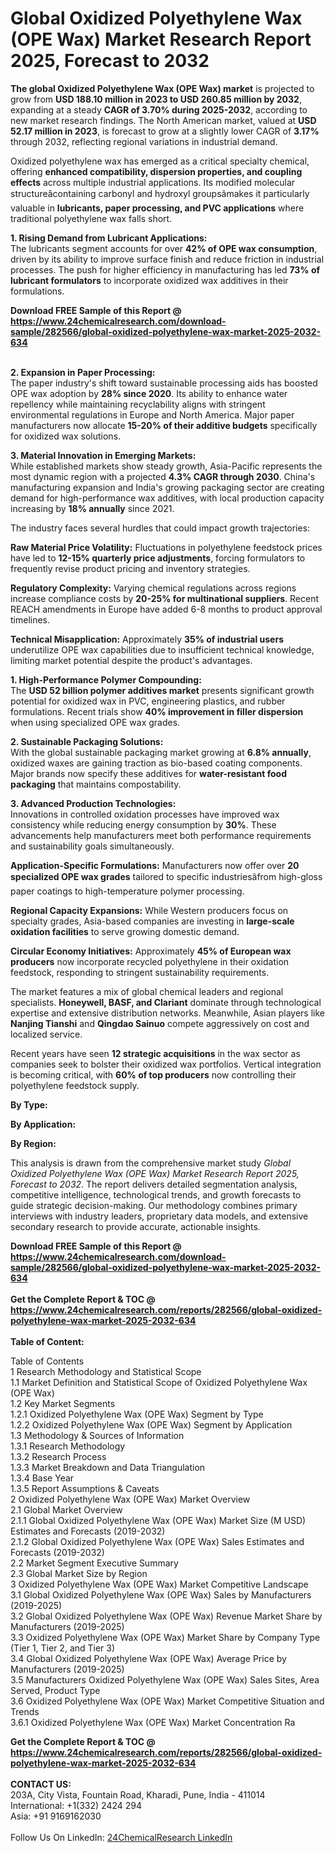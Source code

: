 <h1>Global Oxidized Polyethylene Wax (OPE Wax) Market Research Report 2025, Forecast to 2032</h1><p><strong>The global Oxidized Polyethylene Wax (OPE Wax) market</strong> is projected to grow from <strong>USD 188.10 million in 2023 to USD 260.85 million by 2032</strong>, expanding at a steady <strong>CAGR of 3.70% during 2025-2032</strong>, according to new market research findings. The North American market, valued at <strong>USD 52.17 million in 2023</strong>, is forecast to grow at a slightly lower CAGR of <strong>3.17%</strong> through 2032, reflecting regional variations in industrial demand.</p><p>Oxidized polyethylene wax has emerged as a critical specialty chemical, offering <strong>enhanced compatibility, dispersion properties, and coupling effects</strong> across multiple industrial applications. Its modified molecular structureâcontaining carbonyl and hydroxyl groupsâmakes it particularly valuable in <strong>lubricants, paper processing, and PVC applications</strong> where traditional polyethylene wax falls short.</p><p><strong>1. Rising Demand from Lubricant Applications:</strong><br>
The lubricants segment accounts for over <strong>42% of OPE wax consumption</strong>, driven by its ability to improve surface finish and reduce friction in industrial processes. The push for higher efficiency in manufacturing has led <strong>73% of lubricant formulators</strong> to incorporate oxidized wax additives in their formulations.</p><div><b>Download FREE Sample of this Report @ 
            <a href="https://www.24chemicalresearch.com/download-sample/282566/global-oxidized-polyethylene-wax-market-2025-2032-634">
            https://www.24chemicalresearch.com/download-sample/282566/global-oxidized-polyethylene-wax-market-2025-2032-634</a></b></div><br><p><strong>2. Expansion in Paper Processing:</strong><br>
The paper industry's shift toward sustainable processing aids has boosted OPE wax adoption by <strong>28% since 2020</strong>. Its ability to enhance water repellency while maintaining recyclability aligns with stringent environmental regulations in Europe and North America. Major paper manufacturers now allocate <strong>15-20% of their additive budgets</strong> specifically for oxidized wax solutions.</p><p><strong>3. Material Innovation in Emerging Markets:</strong><br>
While established markets show steady growth, Asia-Pacific represents the most dynamic region with a projected <strong>4.3% CAGR through 2030</strong>. China's manufacturing expansion and India's growing packaging sector are creating demand for high-performance wax additives, with local production capacity increasing by <strong>18% annually</strong> since 2021.</p><p>The industry faces several hurdles that could impact growth trajectories:</p><p><strong>Raw Material Price Volatility:</strong> Fluctuations in polyethylene feedstock prices have led to <strong>12-15% quarterly price adjustments</strong>, forcing formulators to frequently revise product pricing and inventory strategies.</p><p><strong>Regulatory Complexity:</strong> Varying chemical regulations across regions increase compliance costs by <strong>20-25% for multinational suppliers</strong>. Recent REACH amendments in Europe have added 6-8 months to product approval timelines.</p><p><strong>Technical Misapplication:</strong> Approximately <strong>35% of industrial users</strong> underutilize OPE wax capabilities due to insufficient technical knowledge, limiting market potential despite the product's advantages.</p><p><strong>1. High-Performance Polymer Compounding:</strong><br>
The <strong>USD 52 billion polymer additives market</strong> presents significant growth potential for oxidized wax in PVC, engineering plastics, and rubber formulations. Recent trials show <strong>40% improvement in filler dispersion</strong> when using specialized OPE wax grades.</p><p><strong>2. Sustainable Packaging Solutions:</strong><br>
With the global sustainable packaging market growing at <strong>6.8% annually</strong>, oxidized waxes are gaining traction as bio-based coating components. Major brands now specify these additives for <strong>water-resistant food packaging</strong> that maintains compostability.</p><p><strong>3. Advanced Production Technologies:</strong><br>
Innovations in controlled oxidation processes have improved wax consistency while reducing energy consumption by <strong>30%</strong>. These advancements help manufacturers meet both performance requirements and sustainability goals simultaneously.</p><p><strong>Application-Specific Formulations:</strong> Manufacturers now offer over <strong>20 specialized OPE wax grades</strong> tailored to specific industriesâfrom high-gloss paper coatings to high-temperature polymer processing.</p><p><strong>Regional Capacity Expansions:</strong> While Western producers focus on specialty grades, Asia-based companies are investing in <strong>large-scale oxidation facilities</strong> to serve growing domestic demand.</p><p><strong>Circular Economy Initiatives:</strong> Approximately <strong>45% of European wax producers</strong> now incorporate recycled polyethylene in their oxidation feedstock, responding to stringent sustainability requirements.</p><p>The market features a mix of global chemical leaders and regional specialists. <strong>Honeywell, BASF, and Clariant</strong> dominate through technological expertise and extensive distribution networks. Meanwhile, Asian players like <strong>Nanjing Tianshi</strong> and <strong>Qingdao Sainuo</strong> compete aggressively on cost and localized service.</p><p>Recent years have seen <strong>12 strategic acquisitions</strong> in the wax sector as companies seek to bolster their oxidized wax portfolios. Vertical integration is becoming critical, with <strong>60% of top producers</strong> now controlling their polyethylene feedstock supply.</p><p><strong>By Type:</strong></p><p><strong>By Application:</strong></p><p><strong>By Region:</strong></p><p>This analysis is drawn from the comprehensive market study <em>Global Oxidized Polyethylene Wax (OPE Wax) Market Research Report 2025, Forecast to 2032</em>. The report delivers detailed segmentation analysis, competitive intelligence, technological trends, and growth forecasts to guide strategic decision-making. Our methodology combines primary interviews with industry leaders, proprietary data models, and extensive secondary research to provide accurate, actionable insights.</p><div><b>Download FREE Sample of this Report @ 
            <a href="https://www.24chemicalresearch.com/download-sample/282566/global-oxidized-polyethylene-wax-market-2025-2032-634">
            https://www.24chemicalresearch.com/download-sample/282566/global-oxidized-polyethylene-wax-market-2025-2032-634</a></b></div><br><div><b>Get the Complete Report & TOC @ 
            <a href="https://www.24chemicalresearch.com/reports/282566/global-oxidized-polyethylene-wax-market-2025-2032-634">
            https://www.24chemicalresearch.com/reports/282566/global-oxidized-polyethylene-wax-market-2025-2032-634</a></b></div><br>
            <b>Table of Content:</b><p>Table of Contents<br />
1 Research Methodology and Statistical Scope<br />
1.1 Market Definition and Statistical Scope of Oxidized Polyethylene Wax (OPE Wax)<br />
1.2 Key Market Segments<br />
1.2.1 Oxidized Polyethylene Wax (OPE Wax) Segment by Type<br />
1.2.2 Oxidized Polyethylene Wax (OPE Wax) Segment by Application<br />
1.3 Methodology & Sources of Information<br />
1.3.1 Research Methodology<br />
1.3.2 Research Process<br />
1.3.3 Market Breakdown and Data Triangulation<br />
1.3.4 Base Year<br />
1.3.5 Report Assumptions & Caveats<br />
2 Oxidized Polyethylene Wax (OPE Wax) Market Overview<br />
2.1 Global Market Overview<br />
2.1.1 Global Oxidized Polyethylene Wax (OPE Wax) Market Size (M USD) Estimates and Forecasts (2019-2032)<br />
2.1.2 Global Oxidized Polyethylene Wax (OPE Wax) Sales Estimates and Forecasts (2019-2032)<br />
2.2 Market Segment Executive Summary<br />
2.3 Global Market Size by Region<br />
3 Oxidized Polyethylene Wax (OPE Wax) Market Competitive Landscape<br />
3.1 Global Oxidized Polyethylene Wax (OPE Wax) Sales by Manufacturers (2019-2025)<br />
3.2 Global Oxidized Polyethylene Wax (OPE Wax) Revenue Market Share by Manufacturers (2019-2025)<br />
3.3 Oxidized Polyethylene Wax (OPE Wax) Market Share by Company Type (Tier 1, Tier 2, and Tier 3)<br />
3.4 Global Oxidized Polyethylene Wax (OPE Wax) Average Price by Manufacturers (2019-2025)<br />
3.5 Manufacturers Oxidized Polyethylene Wax (OPE Wax) Sales Sites, Area Served, Product Type<br />
3.6 Oxidized Polyethylene Wax (OPE Wax) Market Competitive Situation and Trends<br />
3.6.1 Oxidized Polyethylene Wax (OPE Wax) Market Concentration Ra</p><div><b>Get the Complete Report & TOC @ 
            <a href="https://www.24chemicalresearch.com/reports/282566/global-oxidized-polyethylene-wax-market-2025-2032-634">
            https://www.24chemicalresearch.com/reports/282566/global-oxidized-polyethylene-wax-market-2025-2032-634</a></b></div><br><b>CONTACT US:</b><br>
            203A, City Vista, Fountain Road, Kharadi, Pune, India - 411014<br>
            International: +1(332) 2424 294<br>
            Asia: +91 9169162030 <br><br>
            Follow Us On LinkedIn: <a href="https://www.linkedin.com/company/24chemicalresearch/">24ChemicalResearch LinkedIn</a>